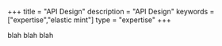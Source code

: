 +++
title =  "API Design"
description = "API Design"
keywords = ["expertise","elastic mint"]
type = "expertise"
+++

blah blah blah